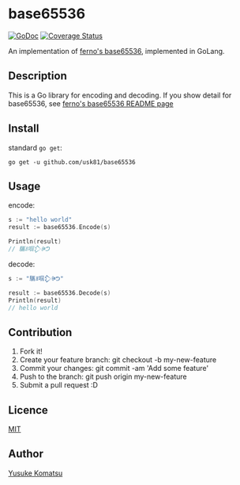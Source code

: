 # base65536
[![GoDoc](https://img.shields.io/badge/go-reference-blue.svg?style=flat-square)](https://godoc.org/github.com/usk81/base65536)
[![Coverage Status](https://img.shields.io/codeclimate/coverage/github/usk81/base65536.svg?style=flat-square)](https://coveralls.io/github/usk81/base65536?branch=master)

An implementation of [ferno's base65536](https://github.com/ferno/base65536), implemented in GoLang.

## Description

This is a Go library for encoding and decoding.
If you show detail for base65536, see [ferno's base65536 README page](https://github.com/ferno/base65536/)

## Install

standard `go get`:

```
go get -u github.com/usk81/base65536
```

## Usage

encode:

```go
s := "hello world"
result := base65536.Encode(s)

Println(result)
// 驨ꍬ啯𒁷ꍲᕤ
```

decode:

```go
s := "驨ꍬ啯𒁷ꍲᕤ"

result := base65536.Decode(s)
Println(result)
// hello world
```


## Contribution

1. Fork it!
2. Create your feature branch: git checkout -b my-new-feature
3. Commit your changes: git commit -am 'Add some feature'
4. Push to the branch: git push origin my-new-feature
5. Submit a pull request :D

## Licence

[MIT](https://github.com/usk81/base65536/blob/master/LICENSE)

## Author

[Yusuke Komatsu](https://github.com/usk81)
